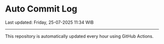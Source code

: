 # Auto Commit Log

Last updated: Friday, 25-07-2025 11:34 WIB

---

This repository is automatically updated every hour using GitHub Actions.

